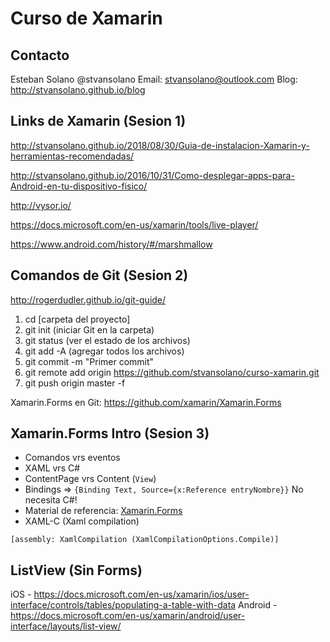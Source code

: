 # Curso de Xamarin

## Contacto
Esteban Solano @stvansolano 
Email: stvansolano@outlook.com 
Blog: http://stvansolano.github.io/blog

## Links de Xamarin (Sesion 1)

http://stvansolano.github.io/2018/08/30/Guia-de-instalacion-Xamarin-y-herramientas-recomendadas/

http://stvansolano.github.io/2016/10/31/Como-desplegar-apps-para-Android-en-tu-dispositivo-fisico/

http://vysor.io/

https://docs.microsoft.com/en-us/xamarin/tools/live-player/

https://www.android.com/history/#/marshmallow

## Comandos de Git (Sesion 2)

http://rogerdudler.github.io/git-guide/

1) cd [carpeta del proyecto]
2) git init (iniciar Git en la carpeta)
3) git status (ver el estado de los archivos)
4) git add -A (agregar todos los archivos)
5) git commit -m "Primer commit"
6) git remote add origin https://github.com/stvansolano/curso-xamarin.git
7) git push origin master -f

Xamarin.Forms en Git: https://github.com/xamarin/Xamarin.Forms

## Xamarin.Forms Intro (Sesion 3)

* Comandos vrs eventos
* XAML vrs C#
* ContentPage vrs Content (`View`)
* Bindings => `{Binding Text, Source={x:Reference entryNombre}}` No necesita C#!
* Material de referencia: [Xamarin.Forms](https://docs.microsoft.com/es-ES/xamarin/xamarin-forms/xaml/xaml-basics/)
* XAML-C (Xaml compilation)

`[assembly: XamlCompilation (XamlCompilationOptions.Compile)]`

## ListView (Sin Forms)

iOS - https://docs.microsoft.com/en-us/xamarin/ios/user-interface/controls/tables/populating-a-table-with-data
Android - https://docs.microsoft.com/en-us/xamarin/android/user-interface/layouts/list-view/